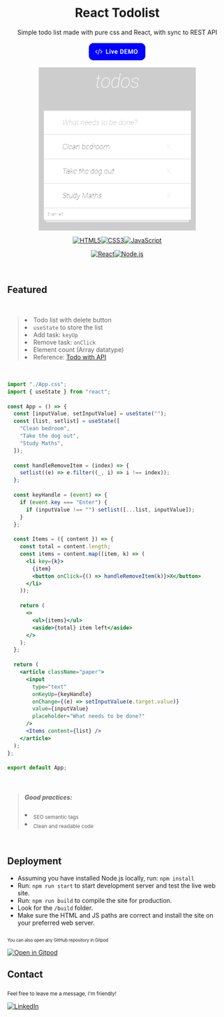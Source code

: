 <h1 align="center">React Todolist</h1>

<p align="center" >
  Simple todo list made with pure css and React, with sync to REST API
</p>
<p align="center" >
  <a href="https://luisaguadovicaria.github.io/react-todo/">
    <img height="44px"  src="https://github.com/LuisAguadoVicaria/LuisAguadoVicaria/raw/main/proyect-images/live-demo-button.png" alt="live-demo" align="center">
  </a>
</p>

<p align="center">
  <img width="360px" src="https://github.com/LuisAguadoVicaria/LuisAguadoVicaria/raw/main/proyect-images/react-todo.png" alt="demo-image" align="center">
</p>
<div align="center">

[![HTML5](https://img.shields.io/badge/HTML5-E34F26?style=for-the-badge&logo=html5&logoColor=white)](https://github.com/alexandresanlim/Badges4-README.md-Profile)[![CSS3](https://img.shields.io/badge/CSS3-1572B6?style=for-the-badge&logo=css3&logoColor=white)](https://github.com/Ileriayo/markdown-badges)[![JavaScript](https://img.shields.io/badge/JavaScript-323330?style=for-the-badge&logo=javascript&logoColor=F7DF1E)]()

</div>
<div align="center">

[![React](https://img.shields.io/badge/React-20232A?style=for-the-badge&logo=react&logoColor=61DAFB)](https://reactjs.org/)[![Node.js](https://img.shields.io/badge/Node.js-339933?style=for-the-badge&logo=nodedotjs&logoColor=white)](https://nodejs.org/)
  
</div>
<br>

## Featured

<br>

>   <li>Todo list with delete button</li>
>   <li><code>useState</code> to store the list</li>
>   <li>Add task: <code>keyUp</code></li>
>   <li>Remove task: <code>onClick</code></li>
>   <li>Element count (Array datatype)</li>
>   <li>Reference: <a href="https://github.com/LuisAguadoVicaria/react-todolist-fetch">Todo with API</a></li>

<br>

```jsx
import "./App.css";
import { useState } from "react";

const App = () => {
  const [inputValue, setInputValue] = useState("");
  const [list, setlist] = useState([
    "Clean bedroom",
    "Take the dog out",
    "Study Maths",
  ]);

  const handleRemoveItem = (index) => {
    setlist((e) => e.filter((_, i) => i !== index));
  };

  const keyHandle = (event) => {
    if (event.key === "Enter") {
      if (inputValue !== "") setlist([...list, inputValue]);
    }
  };

  const Items = ({ content }) => {
    const total = content.length;
    const items = content.map((item, k) => (
      <li key={k}>
        {item}
        <button onClick={() => handleRemoveItem(k)}>X</button>
      </li>
    ));

    return (
      <>
        <ul>{items}</ul>
        <aside>{total} item left</aside>
      </>
    );
  };

  return (
    <article className="paper">
      <input
        type="text"
        onKeyUp={keyHandle}
        onChange={(e) => setInputValue(e.target.value)}
        value={inputValue}
        placeholder="What needs to be done?"
      />
      <Items content={list} />
    </article>
  );
};

export default App;

```

<br>

> <h5>Good practices:</h5>
>   <li><sub>SEO semantic tags</sub></li>
>   <li><sub>Clean and readable code</sub></li>

<br>

## Deployment

- Assuming you have installed Node.js locally, run: `npm install`
- Run: `npm run start` to start development server and test the live web site.
- Run: `npm run build` to compile the site for production.
- Look for the `/build` folder.
- Make sure the HTML and JS paths are correct and install the site on your preferred web server.

<sub><sub>You can also open any GitHub repository in Gitpod</sub></sub> 
  
[![Open in Gitpod](https://gitpod.io/button/open-in-gitpod.svg)](https://gitpod.io/#https://github.com/LuisAguadoVicaria/react-todo/)

## Contact

  <sub>Feel free to leave me a message, I'm friendly!</sub>
  
  [![LinkedIn](https://img.shields.io/badge/LinkedIn-0077B5?style=for-the-badge&logo=linkedin&logoColor=white)](https://www.linkedin.com/in/luis-aguado-vicar%C3%ADa-546b33241/)
